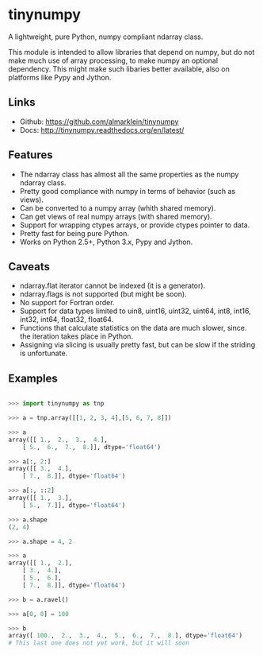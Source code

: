 tinynumpy
=========

A lightweight, pure Python, numpy compliant ndarray class.

This module is intended to allow libraries that depend on numpy, but
do not make much use of array processing, to make numpy an optional
dependency. This might make such libaries better available, also on
platforms like Pypy and Jython.

Links
-----

* Github: https://github.com/almarklein/tinynumpy
* Docs: http://tinynumpy.readthedocs.org/en/latest/


Features
--------

* The ndarray class has almost all the same properties as the numpy
  ndarray class.
* Pretty good compliance with numpy in terms of behavior (such as views).
* Can be converted to a numpy array (whith shared memory).
* Can get views of real numpy arrays (with shared memory).
* Support for wrapping ctypes arrays, or provide ctypes pointer to data.
* Pretty fast for being pure Python.
* Works on Python 2.5+, Python 3.x, Pypy and Jython.

Caveats
-------

* ndarray.flat iterator cannot be indexed (it is a generator).
* ndarray.flags is not supported (but might be soon).
* No support for Fortran order.
* Support for data types limited to uin8, uint16, uint32, uint64, int8,
  int16, int32, int64, float32, float64.
* Functions that calculate statistics on the data are much slower, since.
  the iteration takes place in Python.
* Assigning via slicing is usually pretty fast, but can be slow if the
  striding is unfortunate.


Examples
--------

```python

>>> import tinynumpy as tnp

>>> a = tnp.array([[1, 2, 3, 4],[5, 6, 7, 8]])

>>> a
array([[ 1.,  2.,  3.,  4.], 
    [ 5.,  6.,  7.,  8.]], dtype='float64')

>>> a[:, 2:]
array([[ 3.,  4.], 
    [ 7.,  8.]], dtype='float64')

>>> a[:, ::2]
array([[ 1.,  3.], 
    [ 5.,  7.]], dtype='float64')

>>> a.shape
(2, 4)

>>> a.shape = 4, 2

>>> a
array([[ 1.,  2.], 
    [ 3.,  4.], 
    [ 5.,  6.], 
    [ 7.,  8.]], dtype='float64')

>>> b = a.ravel()

>>> a[0, 0] = 100

>>> b
array([ 100.,  2.,  3.,  4.,  5.,  6.,  7.,  8.], dtype='float64')
# This last one does not yet work, but it will soon
```
